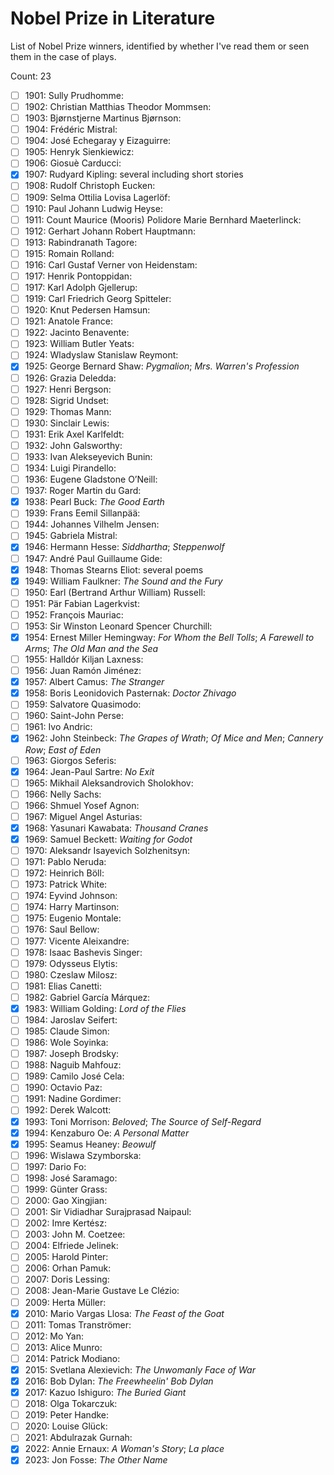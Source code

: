 # Nobel Prize in Literature

List of Nobel Prize winners, identified by whether I've read them or seen them
in the case of plays.

Count: 23

- [ ] 1901: Sully Prudhomme:
- [ ] 1902: Christian Matthias Theodor Mommsen:
- [ ] 1903: Bjørnstjerne Martinus Bjørnson:
- [ ] 1904: Frédéric Mistral:
- [ ] 1904: José Echegaray y Eizaguirre:
- [ ] 1905: Henryk Sienkiewicz:
- [ ] 1906: Giosuè Carducci:
- [x] 1907: Rudyard Kipling: several including short stories
- [ ] 1908: Rudolf Christoph Eucken:
- [ ] 1909: Selma Ottilia Lovisa Lagerlöf:
- [ ] 1910: Paul Johann Ludwig Heyse:
- [ ] 1911: Count Maurice (Mooris) Polidore Marie Bernhard Maeterlinck:
- [ ] 1912: Gerhart Johann Robert Hauptmann:
- [ ] 1913: Rabindranath Tagore:
- [ ] 1915: Romain Rolland:
- [ ] 1916: Carl Gustaf Verner von Heidenstam:
- [ ] 1917: Henrik Pontoppidan:
- [ ] 1917: Karl Adolph Gjellerup:
- [ ] 1919: Carl Friedrich Georg Spitteler:
- [ ] 1920: Knut Pedersen Hamsun:
- [ ] 1921: Anatole France:
- [ ] 1922: Jacinto Benavente:
- [ ] 1923: William Butler Yeats:
- [ ] 1924: Wladyslaw Stanislaw Reymont:
- [x] 1925: George Bernard Shaw: _Pygmalion_; _Mrs. Warren's Profession_
- [ ] 1926: Grazia Deledda:
- [ ] 1927: Henri Bergson:
- [ ] 1928: Sigrid Undset:
- [ ] 1929: Thomas Mann:
- [ ] 1930: Sinclair Lewis:
- [ ] 1931: Erik Axel Karlfeldt:
- [ ] 1932: John Galsworthy:
- [ ] 1933: Ivan Alekseyevich Bunin:
- [ ] 1934: Luigi Pirandello:
- [ ] 1936: Eugene Gladstone O’Neill:
- [ ] 1937: Roger Martin du Gard:
- [x] 1938: Pearl Buck: _The Good Earth_
- [ ] 1939: Frans Eemil Sillanpää:
- [ ] 1944: Johannes Vilhelm Jensen:
- [ ] 1945: Gabriela Mistral:
- [x] 1946: Hermann Hesse: _Siddhartha_; _Steppenwolf_
- [ ] 1947: André Paul Guillaume Gide:
- [x] 1948: Thomas Stearns Eliot: several poems
- [x] 1949: William Faulkner: _The Sound and the Fury_
- [ ] 1950: Earl (Bertrand Arthur William) Russell:
- [ ] 1951: Pär Fabian Lagerkvist:
- [ ] 1952: François Mauriac:
- [ ] 1953: Sir Winston Leonard Spencer Churchill:
- [x] 1954: Ernest Miller Hemingway: _For Whom the Bell Tolls_; _A Farewell to Arms_; _The Old Man and the Sea_
- [ ] 1955: Halldór Kiljan Laxness:
- [ ] 1956: Juan Ramón Jiménez:
- [x] 1957: Albert Camus: _The Stranger_
- [x] 1958: Boris Leonidovich Pasternak: _Doctor Zhivago_
- [ ] 1959: Salvatore Quasimodo:
- [ ] 1960: Saint-John Perse:
- [ ] 1961: Ivo Andric:
- [x] 1962: John Steinbeck: _The Grapes of Wrath_; _Of Mice and Men_; _Cannery Row_; _East of Eden_
- [ ] 1963: Giorgos Seferis:
- [x] 1964: Jean-Paul Sartre: _No Exit_
- [ ] 1965: Mikhail Aleksandrovich Sholokhov:
- [ ] 1966: Nelly Sachs:
- [ ] 1966: Shmuel Yosef Agnon:
- [ ] 1967: Miguel Angel Asturias:
- [x] 1968: Yasunari Kawabata: _Thousand Cranes_
- [x] 1969: Samuel Beckett: _Waiting for Godot_
- [ ] 1970: Aleksandr Isayevich Solzhenitsyn:
- [ ] 1971: Pablo Neruda:
- [ ] 1972: Heinrich Böll:
- [ ] 1973: Patrick White:
- [ ] 1974: Eyvind Johnson:
- [ ] 1974: Harry Martinson:
- [ ] 1975: Eugenio Montale:
- [ ] 1976: Saul Bellow:
- [ ] 1977: Vicente Aleixandre:
- [ ] 1978: Isaac Bashevis Singer:
- [ ] 1979: Odysseus Elytis:
- [ ] 1980: Czeslaw Milosz:
- [ ] 1981: Elias Canetti:
- [ ] 1982: Gabriel García Márquez:
- [x] 1983: William Golding: _Lord of the Flies_
- [ ] 1984: Jaroslav Seifert:
- [ ] 1985: Claude Simon:
- [ ] 1986: Wole Soyinka:
- [ ] 1987: Joseph Brodsky:
- [ ] 1988: Naguib Mahfouz:
- [ ] 1989: Camilo José Cela:
- [ ] 1990: Octavio Paz:
- [ ] 1991: Nadine Gordimer:
- [ ] 1992: Derek Walcott:
- [x] 1993: Toni Morrison: _Beloved_; _The Source of Self-Regard_
- [x] 1994: Kenzaburo Oe: _A Personal Matter_
- [x] 1995: Seamus Heaney: _Beowulf_
- [ ] 1996: Wislawa Szymborska:
- [ ] 1997: Dario Fo:
- [ ] 1998: José Saramago:
- [ ] 1999: Günter Grass:
- [ ] 2000: Gao Xingjian:
- [ ] 2001: Sir Vidiadhar Surajprasad Naipaul:
- [ ] 2002: Imre Kertész:
- [ ] 2003: John M. Coetzee:
- [ ] 2004: Elfriede Jelinek:
- [ ] 2005: Harold Pinter:
- [ ] 2006: Orhan Pamuk:
- [ ] 2007: Doris Lessing:
- [ ] 2008: Jean-Marie Gustave Le Clézio:
- [ ] 2009: Herta Müller:
- [x] 2010: Mario Vargas Llosa: _The Feast of the Goat_
- [ ] 2011: Tomas Tranströmer:
- [ ] 2012: Mo Yan:
- [ ] 2013: Alice Munro:
- [ ] 2014: Patrick Modiano:
- [x] 2015: Svetlana Alexievich: _The Unwomanly Face of War_
- [x] 2016: Bob Dylan: _The Freewheelin' Bob Dylan_
- [x] 2017: Kazuo Ishiguro: _The Buried Giant_
- [ ] 2018: Olga Tokarczuk:
- [ ] 2019: Peter Handke:
- [ ] 2020: Louise Glück:
- [ ] 2021: Abdulrazak Gurnah:
- [x] 2022: Annie Ernaux: _A Woman's Story_; _La place_
- [x] 2023: Jon Fosse: _The Other Name_
